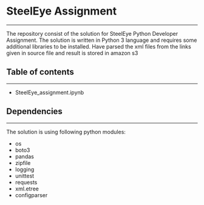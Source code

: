 # SteelEye Assignment
--------------------

The repository consist of the solution for SteelEye Python Developer Assignment.
The solution is written in Python 3 language and requires some additional libraries to be installed.
Have parsed the xml files from the links given in source file and result is stored in amazon s3

## Table of contents
--------------------

* SteelEye_assignment.ipynb

## Dependencies
---------------

The solution is using following python modules:

* os
* boto3
* pandas
* zipfile
* logging
* unittest
* requests
* xml.etree
* configparser



